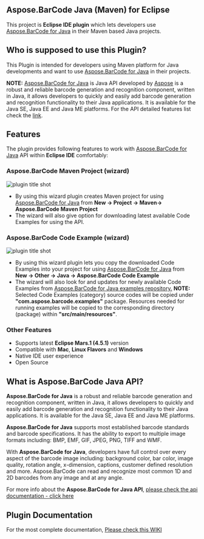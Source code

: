 ﻿## Aspose.BarCode Java (Maven) for Eclipse

This project is **Eclipse IDE plugin** which lets developers use [Aspose.BarCode for Java](http://www.aspose.com/java/barcode-component.aspx) in their Maven based Java projects. 

## Who is supposed to use this **Plugin?**

This Plugin is intended for developers using Maven platform for Java developments and want to use [Aspose.BarCode for Java](http://www.aspose.com/java/barcode-component.aspx) in their projects.

**NOTE:** [Aspose.BarCode for Java](http://www.aspose.com/java/barcode-component.aspx) is Java API developed by [Aspose](http://aspose.com) is a robust and reliable barcode generation and recognition component, written in Java, it allows developers to quickly and easily add barcode generation and recognition functionality to their Java applications. It is available for the Java SE, Java EE and Java ME platforms. For the API detailed features list check the [link](http://www.aspose.com/java/barcode-component.aspx).

## **Features**

The plugin provides following features to work with [Aspose.BarCode for Java](http://www.aspose.com/java/barcode-component.aspx) API within **Eclipse IDE** comfortably:

### Aspose.BarCode Maven Project (wizard)
![plugin title shot](http://i.imgur.com/f9lNXMq.png)
*   By using this wizard plugin creates Maven project for using [Aspose.BarCode for Java](http://www.aspose.com/java/barcode-component.aspx) from **New -> Project -> Maven-> Aspose.BarCode Maven Project**
*   The wizard will also give option for downloading latest available Code Examples for using the API.

### Aspose.BarCode Code Example (wizard)
![plugin title shot](http://i.imgur.com/re0jHKS.png)
*   By using this wizard plugin lets you copy the downloaded Code Examples into your project for using [Aspose.BarCode for Java](http://www.aspose.com/java/barcode-component.aspx) from **New -> Other -> Java -> Aspose.BarCode Code Example**
*   The wizard will also look for and updates for newly available Code Examples from [Aspose.BarCode for Java examples repository.](https://github.com/asposebarcode/Aspose_BarCode_Java/tree/master/Examples)
     **NOTE:** Selected Code Examples (category) source codes will be copied under **"com.aspose.barcode.examples"** package. Resources needed for running examples will be copied to the corresponding directory (package) within **"src/main/resources"**.	    

### Other Features

*   Supports latest **Eclipse Mars.1 (4.5.1)** version
*   Compatible with **Mac**, **Linux Flavors** and **Windows**
*   Native IDE user experience
*   Open Source

## What is Aspose.BarCode Java API?

**Aspose.BarCode for Java** is a robust and reliable barcode generation and recognition component, written in Java, it allows developers to quickly and easily add barcode generation and recognition functionality to their Java applications. It is available for the Java SE, Java EE and Java ME platforms.

**Aspose.BarCode for Java** supports most established barcode standards and barcode specifications. It has the ability to export to multiple image formats including: BMP, EMF, GIF, JPEG, PNG, TIFF and WMF.

With **Aspose.BarCode for Java**, developers have full control over every aspect of the barcode image including: background color, bar color, image quality, rotation angle, x-dimension, captions, customer defined resolution and more. Aspose.BarCode can read and recognize most common 1D and 2D barcodes from any image and at any angle.

For more info about the **Aspose.BarCode for Java API**, [please check the api documentation - click here](http://www.aspose.com/java/barcode-component.aspx)

## Plugin Documentation

For the most complete documentation,  [Please check this WIKI](http://www.aspose.com/docs/display/barcodejava/Aspose.BarCode+Java+%28Maven%29+for+Eclipse)
